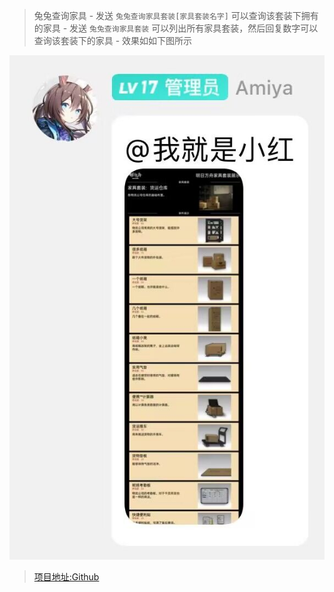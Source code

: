 > 兔兔查询家具
    - 发送 `兔兔查询家具套装[家具套装名字]` 可以查询该套装下拥有的家具
    - 发送 `兔兔查询家具套装` 可以列出所有家具套装，然后回复数字可以查询该套装下的家具
    - 效果如如下图所示

![兔兔选助理例子](https://raw.githubusercontent.com/hsyhhssyy/amiyabot-arknights-hsyhhssyy-furniture/master/example.jpg)

> [项目地址:Github](https://github.com/hsyhhssyy/amiyabot-arknights-hsyhhssyy-furniture/)